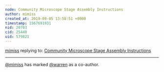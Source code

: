 ```yaml
---
node: Community Microscope Stage Assembly Instructions
author: mimiss
created_at: 2019-09-05 13:58:51 +0000
timestamp: 1567691931
nid: 20703
cid: 25440
uid: 579821
---
```




[mimiss](../profile/mimiss) replying to: [Community Microscope Stage Assembly Instructions](../notes/mimiss/09-05-2019/community-microscope-stage-assembly-instructions)

----
 [@mimiss](/profile/mimiss) has marked [@warren](/profile/warren) as a co-author. 